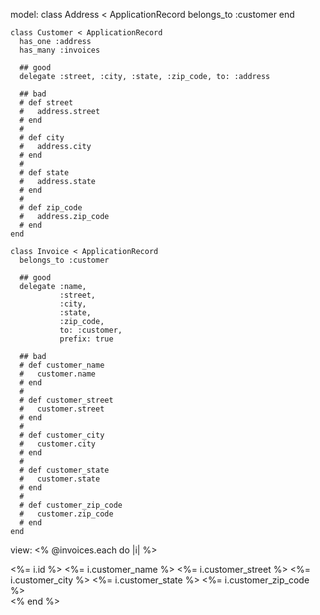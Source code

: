 
model:
    class Address < ApplicationRecord
      belongs_to :customer
    end

    class Customer < ApplicationRecord
      has_one :address
      has_many :invoices

      ## good
      delegate :street, :city, :state, :zip_code, to: :address

      ## bad
      # def street
      #   address.street
      # end
      #
      # def city
      #   address.city
      # end
      #
      # def state
      #   address.state
      # end
      #
      # def zip_code
      #   address.zip_code
      # end
    end

    class Invoice < ApplicationRecord
      belongs_to :customer

      ## good
      delegate :name,
               :street,
               :city,
               :state,
               :zip_code,
               to: :customer,
               prefix: true

      ## bad
      # def customer_name
      #   customer.name
      # end
      #
      # def customer_street
      #   customer.street
      # end
      #
      # def customer_city
      #   customer.city
      # end
      #
      # def customer_state
      #   customer.state
      # end
      #
      # def customer_zip_code
      #   customer.zip_code
      # end
    end

view:
    <% @invoices.each do |i| %>
      <div>
        <%= i.id %>
        <%= i.customer_name %>
        <%= i.customer_street %>
        <%= i.customer_city %>
        <%= i.customer_state %>
        <%= i.customer_zip_code %>
      </div>
    <% end  %>

